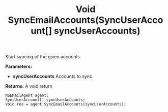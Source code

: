 ﻿---
uid: crmscript_ref_NSEMailAgent_SyncEmailAccounts
title: Void SyncEmailAccounts(SyncUserAccount[] syncUserAccounts)
intellisense: NSEMailAgent.SyncEmailAccounts
keywords: NSEMailAgent, SyncEmailAccounts
so.topic: reference
---

Start syncing of the given accounts

**Parameters:**
 - **syncUserAccounts** Accounts to sync

**Returns:** A void return

```crmscript
NSEMailAgent agent;
SyncUserAccount[] syncUserAccounts;
Void res = agent.SyncEmailAccounts(syncUserAccounts);
```

